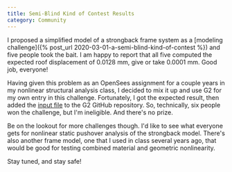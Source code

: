 ```yaml
---
title: Semi-Blind Kind of Contest Results
category: Community
---
```


I proposed a simplified model of a strongback frame system as a 
[modeling challenge]({% post_url 2020-03-01-a-semi-blind-kind-of-contest %}) and five people took the bait. 
I am happy to report that all five computed the expected roof displacement of 0.0128 mm, give or take 0.0001 mm. 
Good job, everyone!

Having given this problem as an OpenSees assignment for a couple years in my nonlinear structural analysis class, 
I decided to mix it up and use G2 for my own entry in this challenge. Fortunately, I got the expected result, 
then added the [input file](https://github.com/mhscott/G2/blob/master/EXAMPLES/strongback.m) to the 
G2 GitHub repository. So, technically, six people won the challenge, but I'm ineligible. And there's no prize.

Be on the lookout for more challenges though. I'd like to see what everyone gets for nonlinear static pushover analysis 
of the strongback model. There's also another frame model, one that I used in class several years ago, that would be 
good for testing combined material and geometric nonlinearity.

Stay tuned, and stay safe!
